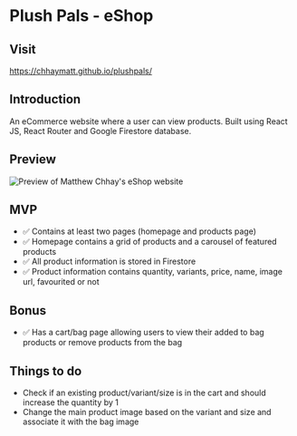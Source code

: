 # Plush Pals - eShop

## Visit

https://chhaymatt.github.io/plushpals/

## Introduction

An eCommerce website where a user can view products. Built using React JS, React Router and Google Firestore database.

## Preview

![Preview of Matthew Chhay's eShop website](https://i.imgur.com/RlMbnSw.png)

## MVP

-   ✅ Contains at least two pages (homepage and products page)
-   ✅ Homepage contains a grid of products and a carousel of featured products
-   ✅ All product information is stored in Firestore
-   ✅ Product information contains quantity, variants, price, name, image url, favourited or not

## Bonus

-   ✅ Has a cart/bag page allowing users to view their added to bag products or remove products from the bag

## Things to do

-   Check if an existing product/variant/size is in the cart and should increase the quantity by 1
-   Change the main product image based on the variant and size and associate it with the bag image
